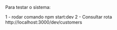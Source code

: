 Para testar o sistema:

1 - rodar comando npm start:dev
2 - Consultar rota http://localhost:3000/dev/customers

